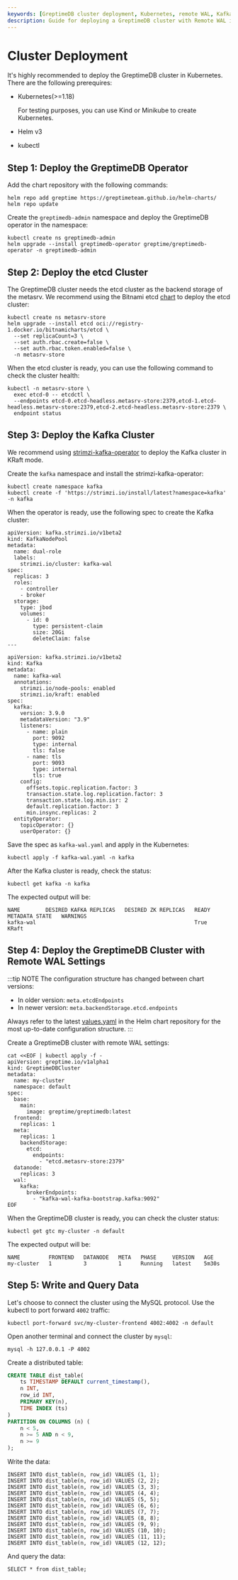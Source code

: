 ```yaml
---
keywords: [GreptimeDB cluster deployment, Kubernetes, remote WAL, Kafka setup, etcd cluster, Helm, kubectl]
description: Guide for deploying a GreptimeDB cluster with Remote WAL in Kubernetes. Includes steps for deploying the GreptimeDB operator, etcd cluster, Kafka cluster, and GreptimeDB cluster with remote WAL settings, as well as writing and querying data.
---
```


# Cluster Deployment

It's highly recommended to deploy the GreptimeDB cluster in Kubernetes. There are the following prerequires:

- Kubernetes(>=1.18)

  For testing purposes, you can use Kind or Minikube to create Kubernetes.

- Helm v3
- kubectl

## Step 1: Deploy the GreptimeDB Operator

Add the chart repository with the following commands:

```
helm repo add greptime https://greptimeteam.github.io/helm-charts/
helm repo update
```

Create the `greptimedb-admin` namespace and deploy the GreptimeDB operator in the namespace:

```
kubectl create ns greptimedb-admin
helm upgrade --install greptimedb-operator greptime/greptimedb-operator -n greptimedb-admin
```

## Step 2: Deploy the etcd Cluster

The GreptimeDB cluster needs the etcd cluster as the backend storage of the metasrv. We recommend using the Bitnami etcd [chart](https://github.com/bitnami/charts/blob/main/bitnami/etcd/README.md) to deploy the etcd cluster:

``` 
kubectl create ns metasrv-store
helm upgrade --install etcd oci://registry-1.docker.io/bitnamicharts/etcd \
  --set replicaCount=3 \
  --set auth.rbac.create=false \
  --set auth.rbac.token.enabled=false \
  -n metasrv-store
```

When the etcd cluster is ready, you can use the following command to check the cluster health:

```
kubectl -n metasrv-store \
  exec etcd-0 -- etcdctl \
  --endpoints etcd-0.etcd-headless.metasrv-store:2379,etcd-1.etcd-headless.metasrv-store:2379,etcd-2.etcd-headless.metasrv-store:2379 \
  endpoint status
```

## Step 3: Deploy the Kafka Cluster

We recommend using [strimzi-kafka-operator](https://github.com/strimzi/strimzi-kafka-operator) to deploy the Kafka cluster in KRaft mode.

Create the `kafka` namespace and install the strimzi-kafka-operator:

```
kubectl create namespace kafka
kubectl create -f 'https://strimzi.io/install/latest?namespace=kafka' -n kafka
```

When the operator is ready, use the following spec to create the Kafka cluster:

```
apiVersion: kafka.strimzi.io/v1beta2
kind: KafkaNodePool
metadata:
  name: dual-role
  labels:
    strimzi.io/cluster: kafka-wal
spec:
  replicas: 3
  roles:
    - controller
    - broker
  storage:
    type: jbod
    volumes:
      - id: 0
        type: persistent-claim
        size: 20Gi
        deleteClaim: false
---

apiVersion: kafka.strimzi.io/v1beta2
kind: Kafka
metadata:
  name: kafka-wal
  annotations:
    strimzi.io/node-pools: enabled
    strimzi.io/kraft: enabled
spec:
  kafka:
    version: 3.9.0
    metadataVersion: "3.9"
    listeners:
      - name: plain
        port: 9092
        type: internal
        tls: false
      - name: tls
        port: 9093
        type: internal
        tls: true
    config:
      offsets.topic.replication.factor: 3
      transaction.state.log.replication.factor: 3
      transaction.state.log.min.isr: 2
      default.replication.factor: 3
      min.insync.replicas: 2
  entityOperator:
    topicOperator: {}
    userOperator: {}
```

Save the spec as `kafka-wal.yaml` and apply in the Kubernetes:

```
kubectl apply -f kafka-wal.yaml -n kafka
```

After the Kafka cluster is ready, check the status:

```
kubectl get kafka -n kafka
```

The expected output will be:

```
NAME        DESIRED KAFKA REPLICAS   DESIRED ZK REPLICAS   READY   METADATA STATE   WARNINGS
kafka-wal                                                  True    KRaft
```

## Step 4: Deploy the GreptimeDB Cluster with Remote WAL Settings

:::tip NOTE
The configuration structure has changed between chart versions:

- In older version: `meta.etcdEndpoints`
- In newer version: `meta.backendStorage.etcd.endpoints`

Always refer to the latest [values.yaml](https://github.com/GreptimeTeam/helm-charts/blob/main/charts/greptimedb-cluster/values.yaml) in the Helm chart repository for the most up-to-date configuration structure.
:::

Create a GreptimeDB cluster with remote WAL settings:

```
cat <<EOF | kubectl apply -f -
apiVersion: greptime.io/v1alpha1
kind: GreptimeDBCluster
metadata:
  name: my-cluster
  namespace: default
spec:
  base:
    main:
      image: greptime/greptimedb:latest
  frontend:
    replicas: 1
  meta:
    replicas: 1
    backendStorage:
      etcd:
        endpoints:
          - "etcd.metasrv-store:2379"
  datanode:
    replicas: 3
  wal:
    kafka:
      brokerEndpoints:
        - "kafka-wal-kafka-bootstrap.kafka:9092"
EOF
```

When the GreptimeDB cluster is ready, you can check the cluster status:

```
kubectl get gtc my-cluster -n default
```

The expected output will be:

```
NAME         FRONTEND   DATANODE   META   PHASE     VERSION   AGE
my-cluster   1          3          1      Running   latest    5m30s
```

##  Step 5: Write and Query Data

Let's choose to connect the cluster using the MySQL protocol. Use the kubectl to port forward `4002` traffic:

```
kubectl port-forward svc/my-cluster-frontend 4002:4002 -n default
```

Open another terminal and connect the cluster by `mysql`:

```
mysql -h 127.0.0.1 -P 4002
```

Create a distributed table:

```sql
CREATE TABLE dist_table(
    ts TIMESTAMP DEFAULT current_timestamp(),
    n INT,
    row_id INT,
    PRIMARY KEY(n),
    TIME INDEX (ts)
)
PARTITION ON COLUMNS (n) (
    n < 5,
    n >= 5 AND n < 9,
    n >= 9
);
```

Write the data:

```
INSERT INTO dist_table(n, row_id) VALUES (1, 1);
INSERT INTO dist_table(n, row_id) VALUES (2, 2);
INSERT INTO dist_table(n, row_id) VALUES (3, 3);
INSERT INTO dist_table(n, row_id) VALUES (4, 4);
INSERT INTO dist_table(n, row_id) VALUES (5, 5);
INSERT INTO dist_table(n, row_id) VALUES (6, 6);
INSERT INTO dist_table(n, row_id) VALUES (7, 7);
INSERT INTO dist_table(n, row_id) VALUES (8, 8);
INSERT INTO dist_table(n, row_id) VALUES (9, 9);
INSERT INTO dist_table(n, row_id) VALUES (10, 10);
INSERT INTO dist_table(n, row_id) VALUES (11, 11);
INSERT INTO dist_table(n, row_id) VALUES (12, 12);
```

And query the data:

```
SELECT * from dist_table;
```
